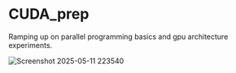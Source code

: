 # CUDA_prep
Ramping up on parallel programming basics and gpu architecture experiments.

![Screenshot 2025-05-11 223540](https://github.com/user-attachments/assets/50f46948-5c92-433d-bfc6-b1dbd46eb54a)
